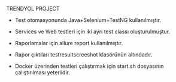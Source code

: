 TRENDYOL PROJECT

* Test otomasyonunda Java+Selenium+TestNG kullanılmıştır.

* Services ve Web testleri için iki ayrı test classı oluşturulmuştur.

* Raporlamalar için allure report kullanılmıştır.

* Rapor çıktıları testresultscreeshot klasörünün altındadır.

* Docker üzerinden testleri çalıştırmak için start.sh dosyasının çalıştırılması yeterlidir.

